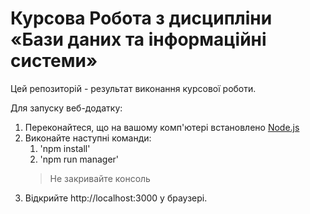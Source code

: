 # Курсова Робота з дисципліни «Бази даних та інформаційні системи»

Цей репозиторій - результат виконання курсової роботи.

Для запуску веб-додатку:
  1. Переконайтеся, що на вашому комп'ютері встановлено [Node.js](https://nodejs.org/en/)
  2. Виконайте наступні команди:
     1. 'npm install'
     2. 'npm run manager'
      > Не закривайте консоль 
  3. Відкрийте http://localhost:3000 у браузері.